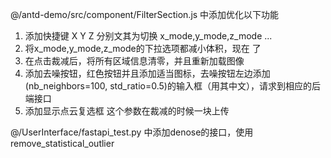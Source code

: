 @/antd-demo/src/component/FilterSection.js 中添加优化以下功能

1. 添加快捷键 X Y Z 分别文其为切换 x_mode,y_mode,z_mode ...
2. 将x_mode,y_mode,z_mode的下拉选项都减小体积，现在 了
3. 在点击裁减后，将所有区域信息清零，并且重新加载图像
3. 添加去噪按钮，红色按钮并且添加适当图标，去噪按钮左边添加 (nb_neighbors=100, std_ratio=0.5)的输入框（用其中文），请求到相应的后端接口
4. 添加显示点云复选框  这个参数在裁减的时候一块上传

@/UserInterface/fastapi_test.py 中添加denose的接口，使用remove_statistical_outlier